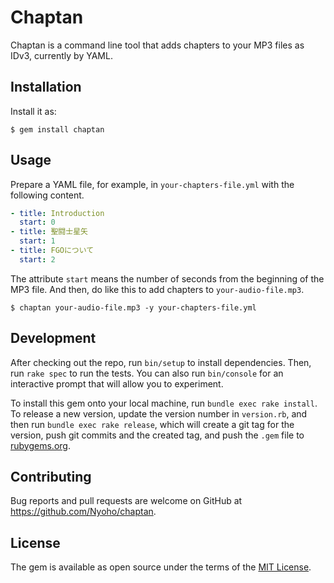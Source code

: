 # Chaptan

Chaptan is a command line tool that adds chapters to your MP3 files as IDv3, currently by YAML.

## Installation

Install it as:

    $ gem install chaptan

## Usage

Prepare a YAML file, for example, in `your-chapters-file.yml` with the following content.

```yaml
- title: Introduction
  start: 0
- title: 聖闘士星矢
  start: 1
- title: FGOについて
  start: 2
```

The attribute `start` means the number of seconds from the beginning of the MP3 file. And then, do like this to add chapters to `your-audio-file.mp3`.

    $ chaptan your-audio-file.mp3 -y your-chapters-file.yml


## Development

After checking out the repo, run `bin/setup` to install dependencies. Then, run `rake spec` to run the tests. You can also run `bin/console` for an interactive prompt that will allow you to experiment.

To install this gem onto your local machine, run `bundle exec rake install`. To release a new version, update the version number in `version.rb`, and then run `bundle exec rake release`, which will create a git tag for the version, push git commits and the created tag, and push the `.gem` file to [rubygems.org](https://rubygems.org).

## Contributing

Bug reports and pull requests are welcome on GitHub at https://github.com/Nyoho/chaptan.

## License

The gem is available as open source under the terms of the [MIT License](https://opensource.org/licenses/MIT).
